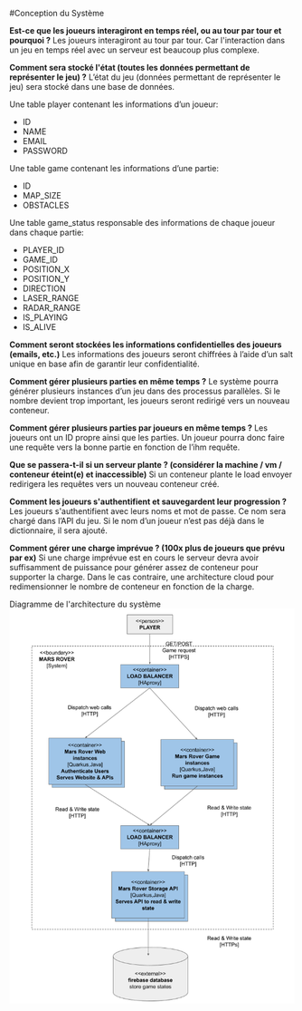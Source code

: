 #Conception du Système

**Est-ce que les joueurs interagiront en temps réel, ou au tour par tour et pourquoi ?**
Les joueurs interagiront au tour par tour. Car l'interaction dans un jeu en temps réel avec un serveur est beaucoup plus complexe.

**Comment sera stocké l'état (toutes les données permettant de représenter le jeu) ?**
L’état du jeu (données permettant de représenter le jeu) sera stocké dans une base de données.

Une table player contenant les informations d’un joueur:
 - ID 
 - NAME
 - EMAIL
 - PASSWORD

Une table game contenant les informations d’une partie:
 - ID
 - MAP_SIZE
 - OBSTACLES

Une table game_status responsable des informations de chaque joueur dans chaque partie:
 - PLAYER_ID
 - GAME_ID
 - POSITION_X
 - POSITION_Y
 - DIRECTION
 - LASER_RANGE
 - RADAR_RANGE
 - IS_PLAYING
 - IS_ALIVE

**Comment seront stockées les informations confidentielles des joueurs (emails, etc.)**
Les informations des joueurs seront chiffrées à l’aide d’un salt unique en base afin de garantir leur confidentialité.

**Comment gérer plusieurs parties en même temps ?**
Le système pourra générer plusieurs instances d’un jeu dans des processus parallèles.
Si le nombre devient trop important, les joueurs seront redirigé vers un nouveau conteneur.

**Comment gérer plusieurs parties par joueurs en même temps ?**
Les joueurs ont un ID propre ainsi que les parties.
Un joueur pourra donc faire une requête vers la bonne partie en fonction de l’ihm requête.

**Que se passera-t-il si un serveur plante ? (considérer la machine / vm / conteneur éteint(e) et inaccessible)**
Si un conteneur plante le load envoyer redirigera les requêtes vers un nouveau conteneur créé.

**Comment les joueurs s'authentifient et sauvegardent leur progression ?**
Les joueurs s'authentifient avec leurs noms et mot de passe. Ce nom sera chargé dans l’API du jeu.
Si le nom d’un joueur n’est pas déjà dans le dictionnaire, il sera ajouté. 

**Comment gérer une charge imprévue ? (100x plus de joueurs que prévu par ex)**
Si une charge imprévue est en cours le serveur devra avoir suffisamment de puissance pour générer assez de conteneur pour supporter la charge.
Dans le cas contraire, une architecture cloud pour redimensionner le nombre de conteneur en fonction de la charge.


Diagramme de l'architecture du système
<img src="diagram_archi.png" alt="diagram_archi">
